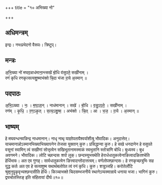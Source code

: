 +++
title = "१० अभिख्या नो"

+++
## अधिमन्त्रम्
इन्द्रः। नभःप्रभेदनो वैरूपः। त्रिष्टुप्।

## मन्त्रः
अ॒भि॒ख्या नो॑ मघव॒न्नाध॑माना॒न्त्सखे॑ बो॒धि व॑सुपते॒ सखी॑नाम् ।  
रणं॑ कृधि रणकृत्सत्यशु॒ष्माभ॑क्ते चि॒दा भ॑जा रा॒ये अ॒स्मान् ॥

## पदपाठः
अ॒भि॒ऽख्या । नः॒ । म॒घ॒ऽव॒न् । नाध॑मानान् । सखे॑ । बो॒धि । व॒सु॒ऽप॒ते॒ । सखी॑नाम् ।  
रण॑म् । कृ॒धि॒ । र॒ण॒ऽकृ॒त् । स॒त्य॒ऽशु॒ष्म॒ । अभ॑क्ते । चि॒त् । आ । भ॒ज॒ । रा॒ये । अ॒स्मान् ॥

## भाष्यम्
हे मघवन्धनवन्निन्द्र नाधमानान्। नाधृ नाथृ याज्ञोपतापैश्वर्याशीःषु भौवादिकः। अनुदात्तेत्। याचमानान्नोऽस्मानभिख्याभिख्यापनेन तेजसा युक्तान् कुरु। प्रसिद्धान्वा कुरु। हे सखे धनदानेन हे वसुपते वसूनां स्वामिन् त्वं सखीणां सोत्तृत्वेन सखिभूतानामस्माकं स्वभुतानि स्तोत्राणि बोधि। बुध्यस्व। बुध अवगमने। भौवादिकः। लोटि च्छान्दसः शपो लुक्। छन्दस्युभयथेति हेरार्धधातुकत्वेनाङित्वादङितश्चेति हेर्धिभावः। अत एव गुणह्। सार्वधातुकत्वेन ङित्त्वादन्तोदात्तत्वम्। वर्णलोपश्छान्दसः। हे रणकृच्छत्रुभिः सह युद्ध कर्तः अत एव हे सत्यशुष्म यथार्थबलोपेत त्वं रनं कृधि। कुरु। शत्रूञ्जहि। करोतेर्लोटि श्रुशृनुपॄकृवृभ्यश्छन्दसीति हेर्धिः। किञ्चाभक्ते चिदसम्भजनीये स्थानेऽप्यस्मान्राये धनाया भजा। भागिनं कुरु। द्व्यचोतस्तिङ् इति संहितायां दीर्घः॥१०॥